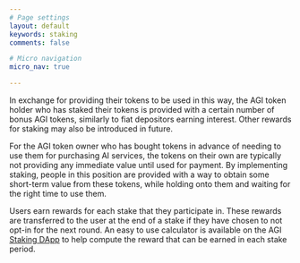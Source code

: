 ```yaml
---
# Page settings
layout: default
keywords: staking
comments: false

# Micro navigation
micro_nav: true

---
```


In exchange for providing their tokens to be used in this way, the AGI token holder who has staked their tokens is provided with a certain number of bonus AGI tokens, similarly to fiat depositors earning interest. Other rewards for staking may also be introduced in future.

For the AGI token owner who has bought tokens in advance of needing to use them for purchasing AI services, the tokens on their own are typically not providing any immediate value until used for payment. By implementing staking, people in this position are provided with a way to obtain some short-term value from these tokens, while holding onto them and waiting for the right time to use them.

Users earn rewards for each stake that they participate in. These rewards are transferred to the user at the end of a stake if they have chosen to not opt-in for the next round. An easy to use calculator is available on the AGI <a href="https://staking.singularitynet.io" target="_blank">Staking DApp</a> to help compute the reward that can be earned in each stake period.
